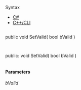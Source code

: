 Syntax

* [C#](#i-syntax-CS)
* [C++/CLI](#i-syntax-CPP2005)

```
```
public void SetValid( 
   bool bValid
)
```
```

```
```
public:
void SetValid( 
   bool bValid
)
```
```

#### Parameters

*bValid*

